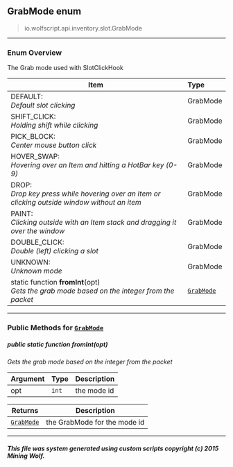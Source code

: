 ## GrabMode __enum__

>io.wolfscript.api.inventory.slot.GrabMode

---

### Enum Overview

The Grab mode used with SlotClickHook

Item | Type   
--- | :--- 
DEFAULT: <br> _Default slot clicking_ | GrabMode
SHIFT_CLICK: <br> _Holding shift while clicking_ | GrabMode
PICK_BLOCK: <br> _Center mouse button click_ | GrabMode
HOVER_SWAP: <br> _Hovering over an Item and hitting a HotBar key (0-9)_ | GrabMode
DROP: <br> _Drop key press while hovering over an Item or clicking outside window without an item_ | GrabMode
PAINT: <br> _Clicking outside with an Item stack and dragging it over the window_ | GrabMode
DOUBLE_CLICK: <br> _Double (left) clicking a slot_ | GrabMode
UNKNOWN: <br> _Unknown mode_ | GrabMode
static function __fromInt__(opt) <br> _Gets the grab mode based on the integer from the packet_ | [`GrabMode`](GrabMode.md)



---


### Public Methods for [`GrabMode`](GrabMode.md)

##### <a id='fromint'></a>public static function __fromInt__(opt)

_Gets the grab mode based on the integer from the packet_

Argument | Type | Description  
--- | --- | --- 
opt | `int` | the mode id

Returns | Description
--- | --- 
[`GrabMode`](GrabMode.md) | the GrabMode for the mode id


---


##### This file was system generated using custom scripts copyright (c) 2015 Mining Wolf.
	


